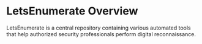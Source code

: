 # LetsEnumerate Overview

LetsEnumerate is a central repository containing various automated tools that help authorized security professionals perform digital reconnaissance.
